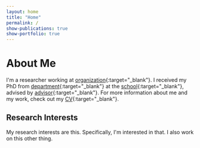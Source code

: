 ```yaml
---
layout: home
title: "Home"
permalink: /
show-publications: true
show-portfolio: true
---
```


# About Me

I'm a researcher working at [organization](https://work.org){:target="_blank"}. I received my PhD from [department](https://dept.school.edu/){:target="_blank"} at the [school](https://school.edu/){:target="_blank"}, advised by [advisor](https://advisor.website/){:target="_blank"}. For more information about me and my work, check out my [CV](/assets/cv.pdf){:target="_blank"}.

## Research Interests

My research interests are <emph>this</emph>. Specifically, I'm interested in <emph>that</emph>. I also work on <emph>this other thing</emph>.
